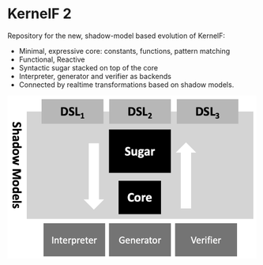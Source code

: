 # KernelF 2

Repository for the new, shadow-model based evolution of KernelF:

* Minimal, expressive core: constants, functions, pattern matching
* Functional, Reactive
* Syntactic sugar stacked on top of the core
* Interpreter, generator and verifier as backends
* Connected by realtime transformations based on shadow models.

![Architecture](https://github.com/IETS3/kernelf2/blob/master/architecture.png?raw=true)
